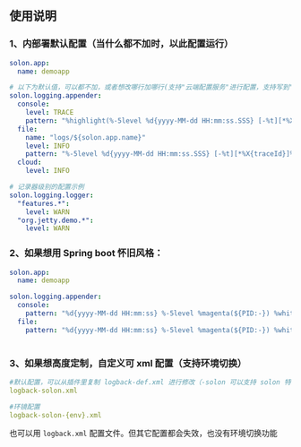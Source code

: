 
## 使用说明


### 1、内部署默认配置（当什么都不加时，以此配置运行）

```yaml
solon.app:
  name: demoapp

# 以下为默认值，可以都不加，或者想改哪行加哪行(支持"云端配置服务"进行配置，支持写到"云端日志服务")
solon.logging.appender:
  console:
    level: TRACE
    pattern: "%highlight(%-5level %d{yyyy-MM-dd HH:mm:ss.SSS} [-%t][*%X{traceId}]%tags[%logger{20}]:) %n%msg%n"
  file:
    name: "logs/${solon.app.name}"
    level: INFO
    pattern: "%-5level %d{yyyy-MM-dd HH:mm:ss.SSS} [-%t][*%X{traceId}]%tags[%logger{20}]: %n%msg%n"
  cloud:
    level: INFO

# 记录器级别的配置示例
solon.logging.logger:
  "features.*":
    level: WARN
  "org.jetty.demo.*":
    level: WARN
```


### 2、如果想用 Spring boot 怀旧风格：
```yaml
solon.app:
  name: demoapp

solon.logging.appender:
  console:
    pattern: "%d{yyyy-MM-dd HH:mm:ss} %-5level %magenta(${PID:-}) %white(-&#45;&#45;) %-20(%yellow([%20.20thread])) %-55(%cyan(%.32logger{30}:%L)) %msg%n"
  file:
    pattern: "%d{yyyy-MM-dd HH:mm:ss} %-5level %magenta(${PID:-}) %white(-&#45;&#45;) %-20(%yellow([%20.20thread])) %-55(%cyan(%.32logger{30}:%L)) %msg%n"
  
```

### 3、如果想高度定制，自定义可 xml 配置（支持环境切换）
```yaml
#默认配置，可以从插件里复制 logback-def.xml 进行修改（-solon 可以支持 solon 特性）
logback-solon.xml

#环镜配置
logback-solon-{env}.xml 
```

也可以用 `logback.xml` 配置文件。但其它配置都会失效，也没有环境切换功能

